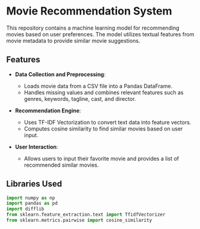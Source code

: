 # Movie Recommendation System

This repository contains a machine learning model for recommending movies based on user preferences. The model utilizes textual features from movie metadata to provide similar movie suggestions.

## Features

- **Data Collection and Preprocessing**:
  - Loads movie data from a CSV file into a Pandas DataFrame.
  - Handles missing values and combines relevant features such as genres, keywords, tagline, cast, and director.

- **Recommendation Engine**:
  - Uses TF-IDF Vectorization to convert text data into feature vectors.
  - Computes cosine similarity to find similar movies based on user input.

- **User Interaction**:
  - Allows users to input their favorite movie and provides a list of recommended similar movies.

## Libraries Used

```python
import numpy as np
import pandas as pd
import difflib
from sklearn.feature_extraction.text import TfidfVectorizer
from sklearn.metrics.pairwise import cosine_similarity

